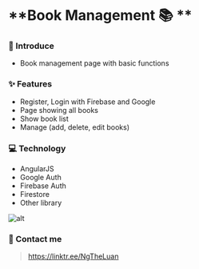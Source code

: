 # **Book Management 📚 **

### 🎉 Introduce

- Book management page with basic functions

### ✨ Features

- Register, Login with Firebase and Google
- Page showing all books
- Show book list
- Manage (add, delete, edit books)

### 💻 Technology

- AngularJS
- Google Auth
- Firebase Auth
- Firestore
- Other library

![alt](https://drive.google.com/file/d/1BUpfpr35OwusP1PW_kFe8nrHkRjxFWqw/view?usp=sharing)

### 📌 Contact me

> https://linktr.ee/NgTheLuan
